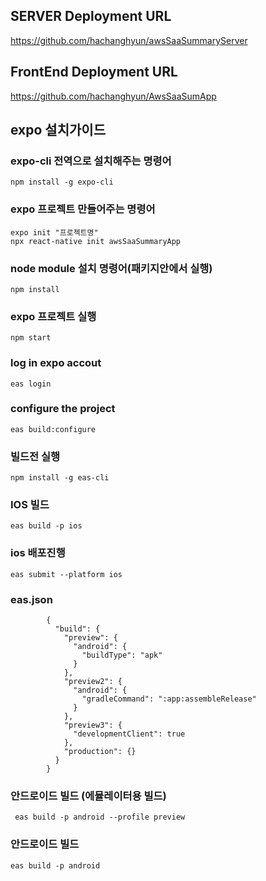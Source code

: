 ## SERVER Deployment URL
  https://github.com/hachanghyun/awsSaaSummaryServer

## FrontEnd Deployment URL
  https://github.com/hachanghyun/AwsSaaSumApp

## expo 설치가이드
### expo-cli 전역으로 설치해주는 명령어
    npm install -g expo-cli 

### expo 프로젝트 만들어주는 명령어
    expo init "프로젝트명"
    npx react-native init awsSaaSummaryApp
    
### node module 설치 명령어(패키지안에서 실행)
    npm install
     
### expo 프로젝트 실행
    npm start
    
### log in expo accout
    eas login

### configure the project
    eas build:configure
    
### 빌드전 실행
    npm install -g eas-cli

### IOS 빌드
    eas build -p ios

### ios 배포진행
    eas submit --platform ios 

### eas.json
            {
              "build": {
                "preview": {
                  "android": {
                    "buildType": "apk"
                  }
                },
                "preview2": {
                  "android": {
                    "gradleCommand": ":app:assembleRelease"
                  }
                },
                "preview3": {
                  "developmentClient": true
                },
                "production": {}
              }
            }


### 안드로이드 빌드 (에뮬레이터용 빌드)
     eas build -p android --profile preview
     
### 안드로이드 빌드 
    eas build -p android
